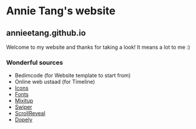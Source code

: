 # Annie Tang's website

## annieetang.github.io

Welcome to my website and thanks for taking a look! It means a lot to me :)

### Wonderful sources

* Bedimcode (for Website template to start from)
* Online web ustaad (for Timeline)
* [Icons](https://boxicons.com/)
* [Fonts](https://fonts.google.com/)
* [Mixitup](https://www.kunkalabs.com/mixitup/)
* [Swiper](https://swiperjs.com/)
* [ScrollReveal](https://scrollrevealjs.org/)
* [Dopely](https://colors.dopely.top/color-pedia)

